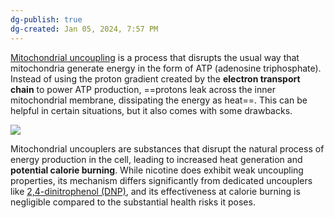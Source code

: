 ```yaml
---
dg-publish: true
dg-created: Jan 05, 2024, 7:57 PM
---
```


[Mitochondrial uncoupling](https://www.mdpi.com/2073-4409/8/8/795) is a process that disrupts the usual way that mitochondria generate energy in the form of ATP (adenosine triphosphate). Instead of using the proton gradient created by the **electron transport chain** to power ATP production, ==protons leak across the inner mitochondrial membrane, dissipating the energy as heat==. This can be helpful in certain situations, but it also comes with some drawbacks.

![](https://www.mdpi.com/cells/cells-08-00795/article_deploy/html/images/cells-08-00795-g002.png)

Mitochondrial uncouplers are substances that disrupt the natural process of energy production in the cell, leading to increased heat generation and **potential calorie burning**. While nicotine does exhibit weak uncoupling properties, its mechanism differs significantly from dedicated uncouplers like [2,4-dinitrophenol (DNP)](https://www.ncbi.nlm.nih.gov/pmc/articles/PMC3550200/), and its effectiveness at calorie burning is negligible compared to the substantial health risks it poses.
